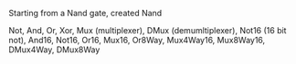 Starting from a Nand gate, created Nand

Not, And, Or, Xor, Mux (multiplexer), DMux (demumltiplexer), Not16 (16 bit not), And16, Not16, Or16, Mux16, Or8Way, Mux4Way16, Mux8Way16, DMux4Way, DMux8Way

